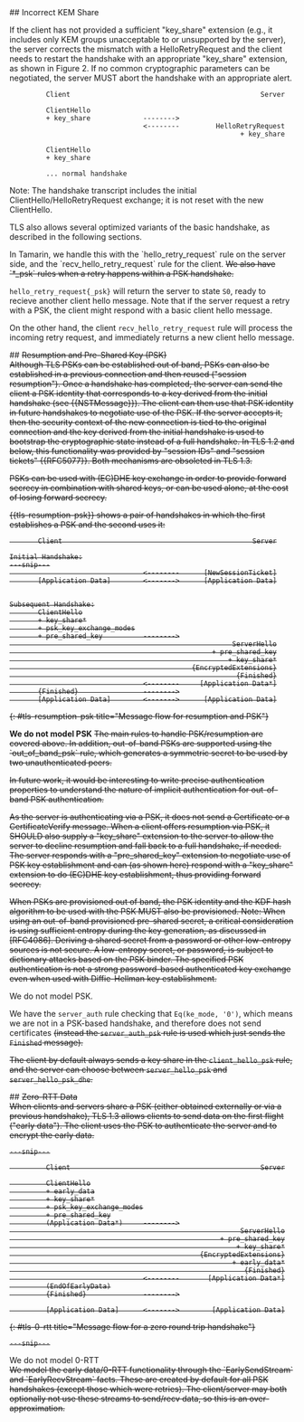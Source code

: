 
<div class="row">
## Incorrect KEM Share
</div>

<div class="row">
<div class="col1">

If the client has not provided a sufficient "key_share" extension (e.g., it
includes only KEM groups unacceptable to or unsupported by the
server), the server corrects the mismatch with a HelloRetryRequest and
the client needs to restart the handshake with an appropriate
"key_share" extension, as shown in Figure 2.
If no common cryptographic parameters can be negotiated,
the server MUST abort the handshake with an appropriate alert.

~~~
         Client                                               Server

         ClientHello
         + key_share             -------->
                                 <--------         HelloRetryRequest
                                                         + key_share

         ClientHello
         + key_share            
         
         ... normal handshake
~~~

Note: The handshake transcript includes the initial
ClientHello/HelloRetryRequest exchange; it is not reset with the new
ClientHello.

TLS also allows several optimized variants of the basic handshake, as
described in the following sections.

</div>
<div class="col2">
In Tamarin, we handle this with the `hello_retry_request` rule on
the server side, and the `recv_hello_retry_request` rule for the client.
<del>We also have `*_psk` rules when a retry happens within a PSK handshake.</del>

`hello_retry_request{_psk}` will return the server to state `S0`, ready to
recieve another client hello message. Note that if the server request a retry
with a PSK, the client might respond with a basic client hello message.

On the other hand, the client `recv_hello_retry_request` rule will process
the incoming retry request, and immediately returns a new client hello message.
</div>
</div>

<div class="row">
## <del>Resumption and Pre-Shared Key (PSK)</del>
</div>
<div class="row">
<div class="col1" style="text-decoration: line-through">
Although TLS PSKs can be established out of band,
PSKs can also be established in a previous connection and
then reused ("session resumption"). Once a handshake has completed, the server can
send the client a PSK identity that corresponds to a key derived from
the initial handshake (see {{NSTMessage}}). The client
can then use that PSK identity in future handshakes to negotiate use
of the PSK. If the server accepts it, then the security context of the
new connection is tied to the original connection and the key derived
from the initial handshake is used to bootstrap the cryptographic state
instead of a full handshake. In TLS 1.2 and
below, this functionality was provided by "session IDs" and
"session tickets" {{RFC5077}}. Both mechanisms are obsoleted in TLS
1.3.



PSKs can be used with (EC)DHE key exchange in order to provide forward
secrecy in combination with shared keys, or can be used alone, at the
cost of losing forward secrecy.

{{tls-resumption-psk}} shows a pair of handshakes in which the first establishes
a PSK and the second uses it:
~~~
       Client                                               Server

Initial Handshake:
---snip---
                                 <--------      [NewSessionTicket]
       [Application Data]        <------->      [Application Data]


Subsequent Handshake:
       ClientHello
       + key_share*
       + psk_key_exchange_modes
       + pre_shared_key          -------->
                                                       ServerHello
                                                  + pre_shared_key
                                                      + key_share*
                                             {EncryptedExtensions}
                                                        {Finished}
                                 <--------     [Application Data*]
       {Finished}                -------->
       [Application Data]        <------->      [Application Data]
~~~
{: #tls-resumption-psk title="Message flow for resumption and PSK"}
</div>
<div class="col2">
<strong>We do not model PSK</strong>
<del>
The main rules to handle PSK/resumption are covered above. In addition, out-of-band
PSKs are supported using the `out_of_band_psk` rule, which generates a 
symmetric secret to be used by two unauthenticated peers.

In future work, it would be interesting to write precise authentication
properties to understand the nature of implicit authentication for out-of-band
PSK authentication.
</del>
</div>
</div>

<div class="row">
<div class="col1" style="text-decoration: line-through">

As the server is authenticating via a PSK, it does not send a
Certificate or a CertificateVerify message. When a client offers resumption
via PSK, it SHOULD also supply a "key_share" extension to the server to
allow the server to decline resumption and fall back
to a full handshake, if needed. The server responds with a "pre_shared_key"
extension to negotiate use of PSK key establishment and can (as shown here)
respond with a "key_share" extension to do (EC)DHE key establishment, thus
providing forward secrecy.

When PSKs are provisioned out of band, the PSK identity and the KDF hash
algorithm to
be used with the PSK MUST also be provisioned.  Note: When using an
out-of-band provisioned pre-shared secret, a critical consideration is
using sufficient entropy during the key generation, as discussed in
[RFC4086]. Deriving a shared secret from a password or other
low-entropy sources is not secure. A low-entropy secret, or password,
is subject to dictionary attacks based on the PSK binder.  The
specified PSK authentication is not a strong password-based
authenticated key exchange even when used with Diffie-Hellman key
establishment.
</div>
<div class="col2">
We do not model PSK.

We have the `server_auth` rule checking that `Eq(ke_mode, '0')`, which means we
are not in a PSK-based handshake, and therefore does not send certificates
<del>(instead the `server_auth_psk` rule is used which just sends the `Finished`
message).</del>

<del>The client by default always sends a key share in the `client_hello_psk` rule, 
and the server can choose between `server_hello_psk` and `server_hello_psk_dhe`.</del>

</div>
</div>

<div class="row">
## <del>Zero-RTT Data</del>
</div>

<div class="row">
<div class="col1" style="text-decoration: line-through">
<del>
When clients and servers share a PSK (either obtained externally or
via a previous handshake), TLS 1.3 allows clients to send data on the
first flight ("early data"). The client uses the PSK to authenticate
the server and to encrypt the early data.

`---snip---`

<!-- 
When clients use a PSK obtained externally then the following
additional information MUST be provisioned to both parties:

  * The cipher suite for use with this PSK
  * The Application-Layer Protocol Negotiation (ALPN) protocol, if any is to be used
  * The Server Name Indication (SNI), if any is to be used

As shown in {{tls-0-rtt}}, the Zero-RTT data is just added to the 1-RTT
handshake in the first flight. The rest of the handshake uses the same messages
as with a 1-RTT handshake with PSK resumption.
 -->
~~~
         Client                                               Server

         ClientHello
         + early_data
         + key_share*
         + psk_key_exchange_modes
         + pre_shared_key
         (Application Data*)     -------->
                                                         ServerHello
                                                    + pre_shared_key
                                                        + key_share*
                                               {EncryptedExtensions}
                                                       + early_data*
                                                          {Finished}
                                 <--------       [Application Data*]
         (EndOfEarlyData)
         {Finished}              -------->

         [Application Data]      <------->        [Application Data]
~~~
{: #tls-0-rtt title="Message flow for a zero round trip handshake"}

`---snip---`

<!-- IMPORTANT NOTE: The security properties for 0-RTT data are weaker than
those for other kinds of TLS data.  Specifically:

1. This data is not forward secret, as it is encrypted solely under
keys derived using the offered PSK.

2. There are no guarantees of non-replay between connections.
Unless the server takes special measures outside those provided by TLS,
the server has no guarantee that the same
0-RTT data was not transmitted on multiple 0-RTT connections
(See {{replay-time}} for more details).
This is especially relevant if the data is authenticated either
with TLS client authentication or inside the application layer
protocol. However, 0-RTT data cannot be duplicated within a connection (i.e., the server
will not process the same data twice for the same connection) and
an attacker will not be able to make 0-RTT data appear to be
1-RTT data (because it is protected with different keys.)

Protocols MUST NOT use 0-RTT data without a profile that defines its
use. That profile needs to identify which messages or interactions are
safe to use with 0-RTT. In addition, to avoid accidental misuse,
implementations SHOULD NOT enable 0-RTT unless specifically
requested. Implementations SHOULD provide special functions for 0-RTT data to ensure
that an application is always aware that it is sending or receiving
data that might be replayed.

The same warnings apply to any use of the early exporter secret.

The remainder of this document provides a detailed description of TLS.
 -->
</del>
</div>
<div class="col2">
We do not model 0-RTT<br/>

<del>
We model the early data/0-RTT functionality through the `EarlySendStream`
and `EarlyRecvStream` facts. These are created by default for all PSK handshakes
(except those which were retries). The client/server may both optionally not use
these streams to send/recv data, so this is an over-approximation.
</del>
</div>
</div>
